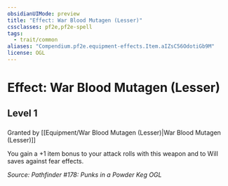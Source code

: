 ```yaml
---
obsidianUIMode: preview
title: "Effect: War Blood Mutagen (Lesser)"
cssclasses: pf2e,pf2e-spell
tags:
  - trait/common
aliases: "Compendium.pf2e.equipment-effects.Item.aIZsC56OdotiGb9M"
license: OGL
---
```

# Effect: War Blood Mutagen (Lesser)
## Level 1
### 






Granted by [[Equipment/War Blood Mutagen (Lesser)|War Blood Mutagen (Lesser)]]

You gain a +1 item bonus to your attack rolls with this weapon and to Will saves against fear effects.

*Source: Pathfinder #178: Punks in a Powder Keg*
*OGL*